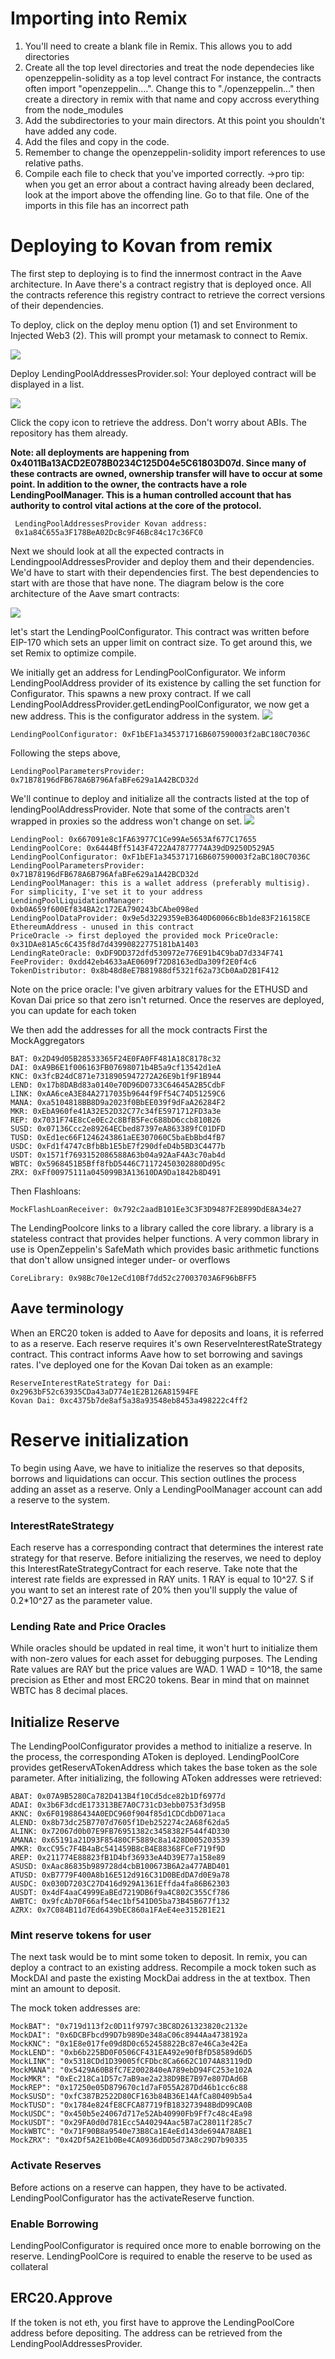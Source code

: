 
# Importing into Remix

1. You'll need to create a blank file in Remix. This allows you to add directories
2. Create all the top level directories and treat the node dependecies like openzeppelin-solidity as a top level contract
  For instance, the contracts often import "openzeppelin....". Change this to "./openzeppelin..." then create a directory in remix with that name and copy accross everything from the node_modules
3. Add the subdirectories to your main directors. At this point you shouldn't have added any code.
4. Add the files and copy in the code.
5. Remember to change the openzeppelin-solidity import references to use relative paths.
6. Compile each file to check that you've imported correctly. 
   ->pro tip: when you get an error about a contract having already been declared, look at the import above the offending line. Go to that file. One of the imports in this file has an incorrect path

# Deploying to Kovan from remix
The first step to deploying is to find the innermost contract in the Aave architecture. In Aave there's a contract registry that is deployed once. All the contracts reference this registry contract to retrieve the correct versions of their dependencies.

To deploy, click on the deploy menu option (1) and set Environment to Injected Web3 (2). This will prompt your metamask to connect to Remix.

![](./remixMigrationImages/Deploy.png)


Deploy LendingPoolAddressesProvider.sol:
Your deployed contract will be displayed in a list. 


![](./remixMigrationImages/copy-address.png)


Click the copy icon to retrieve the address. Don't worry about ABIs. The repository has them already.

  **Note: all deployments are happening from 0x4011Ba13ACD2E078B0234C125D04e5C61803D07d. Since many of these contracts are owned, ownership transfer will have to occur at some point. In addition to the owner, the contracts have a role LendingPoolManager. This is a human controlled account that has authority to control vital actions at the core of the protocol.**


```
 LendingPoolAddressesProvider Kovan address: 
 0x1a84C655a3F178BeA02DcBc9F46Bc84c17c36FC0
```

Next we should look at all the expected contracts in LendingpoolAddressesProvider and deploy them and their dependencies.
We'd have to start with their dependencies first. The best dependencies to start with are those that have none. The diagram below is the core architecture of the Aave smart contracts:

![](./remixMigrationImages/protocol-architecture.png)

let's start the LendingPoolConfigurator. This contract was written before EIP-170 which sets an upper limit on contract size. To get around this, we set Remix to optimize compile.

We initially get an address for LendingPoolConfigurator. We inform LendingPoolAddress provider of its existence by calling the set function for Configurator. This spawns a new proxy contract. If we call LendingPoolAddressProvider.getLendingPoolConfigurator, we now get a new address. This is the configurator address in the system.
![](./remixMigrationImages/configuratorSetOnAddressProvider.png)
```
LendingPoolConfigurator: 0xF1bEF1a345371716B607590003f2aBC180C7036C
```

Following the steps above, 

```
LendingPoolParametersProvider: 0x71B78196dFB678A6B796AfaBFe629a1A42BCD32d
```

We'll continue to deploy and initialize all the contracts listed at the top of lendingPoolAddressProvider. Note that some of the contracts aren't wrapped in proxies so the address won't change on set. ![](./remixMigrationImages/addressproviderproxies.png)

```
LendingPool: 0x667091e8c1FA63977C1Ce99Ae5653Af677C17655
LendingPoolCore: 0x6444Bff5143F4722A47877774A39dD9250D529A5
LendingPoolConfigurator: 0xF1bEF1a345371716B607590003f2aBC180C7036C
LendingPoolParametersProvider: 0x71B78196dFB678A6B796AfaBFe629a1A42BCD32d
LendingPoolManager: this is a wallet address (preferably multisig). For simplicity, I've set it to your address
LendingPoolLiquidationManager: 0xb0A659f600Ef834BA2c172EA790243bCAbe098ed
LendingPoolDataProvider: 0x9e5d3229359eB3640D60066cBb1de83F216158CE
EthereumAddress - unused in this contract
PriceOracle -> first deployed the provided mock PriceOracle: 0x31DAe81A5c6C435f8d7d43990822775181bA1403
LendingRateOracle: 0xDF9DD372dfd530972e776E91b4C9baD7d334F741
FeeProvider: 0xdd42eb4633aAE0609f72D8163edDa309f2E0f4c6
TokenDistributor: 0x8b48d8eE7B81988df5321f62a73Cb0AaD2B1F412
```
Note on the price oracle: I've given arbitrary values for the ETHUSD and Kovan Dai price so that zero isn't returned. Once the reserves are deployed, you can update for each token

We then add the addresses for all the mock contracts
First the MockAggregators
```
BAT: 0x2D49d05B28533365F24E0FA0FF481A18C8178c32
DAI: 0xA9B6E1f006163FB07698071b4B5a9cf13542d1eA
KNC: 0x3fcB24dC871e7318905947272A26E9b1f9F1B944
LEND: 0x17b8DABd83a0140e70D96D0733C64645A2B5CdbF
LINK: 0xAA6ceA3E84A2717035b9644f9Ff54C74D51259C6
MANA: 0xa5104818BB8D9a2023f0BbEE039f9dFaA26284F2
MKR: 0xEbA960fe41A32E52D32C77c34fE5971712FD3a3e
REP: 0x7031F74E8cCe0Ec2c8BfB5Fec688bD6ccb810B26
SUSD: 0x07136Ccc2e89264ECbed87397eA863389fC01DFD
TUSD: 0xEd1ec66F1246243861aEE307060C5baEbBbd4fB7
USDC: 0xFd1f4747cBfbBb1E5bE7f290dfeD4b5BD3C4477b
USDT: 0x1571f7693152086588A63b04a92AaF4A3c70ab4d
WBTC: 0x5968451B5Bff8fbD5446C71172450302880Dd95c
ZRX: 0xFf00975111a045099B3A13610DA9Da1842b8D491
```

Then Flashloans:

```
MockFlashLoanReceiver: 0x792c2aadB101Ee3C3F3D9487F2E899DdE8A34e27
```

The LendingPoolcore links to a library called the core library. a library is a stateless contract that provides helper functions. A very common library in use is OpenZeppelin's SafeMath which provides basic arithmetic functions that don't allow unsigned integer under- or overflows

```
CoreLibrary: 0x98Bc70e12eCd10Bf7dd52c27003703A6F96bBFF5
```
## Aave terminology
When an ERC20 token is added to Aave for deposits and loans, it is referred to as a reserve. Each reserve requires it's own ReserveInterestRateStrategy contract.
This contract informs Aave how to set borrowing and savings rates. I've deployed one for the Kovan Dai token as an example:

```
ReserveInterestRateStrategy for Dai: 0x2963bF52c63935CDa43aD774e1E2B126A81594FE
Kovan Dai: 0xc4375b7de8af5a38a93548eb8453a498222c4ff2
```

# Reserve initialization
To begin using Aave, we have to initialize the reserves so that deposits, borrows and liquidations can occur.
This section outlines the process adding an asset as a reserve. Only a LendingPoolManager account can add a reserve to the system.

### InterestRateStrategy
Each reserve has a corresponding contract that determines the interest rate strategy for that reserve. Before initializing the reserves, we need to deploy this InterestRateStrategyContract for each reserve. Take note that the interest rate fields are expressed in RAY units. 1 RAY is equal to 10^27. S if you want to set an interest rate of 20% then you'll supply the value of 0.2*10^27 as the parameter value.

### Lending Rate and Price Oracles
While oracles should be updated in real time, it won't hurt to initialize them with non-zero values for each asset for debugging purposes. The Lending Rate values are RAY but the price values are WAD. 1 WAD = 10^18, the same precision as Ether and most ERC20 tokens. Bear in mind that on mainnet WBTC has 8 decimal places.

## Initialize Reserve
The LendingPoolConfigurator provides a method to initialize a reserve. In the process, the corresponding AToken is deployed. LendingPoolCore provides getReservATokenAddress which takes the base token as the sole parameter. After initializing, the following AToken addresses were retrieved:

```
ABAT: 0x07A9B5280Ca782D413B4f10Cd5dce82b1Df6977d
ADAI: 0x3b6F3dcdE173313BE7A0C731cD3ebb0753f3d95B
AKNC: 0x6F019886434A0EDC960f904f85d1CDCdbD071aca
ALEND: 0x8b73dc25B7707d7605f1Deb252274c2A68f62da5
ALINK: 0x72067d0b07E9FB76951382c3458382F544f4D330
AMANA: 0x65191a21D93F85480CF5889c8a1428D005203539
AMKR: 0xcC95c7F4B4aBc541459B8cB4E88368FCeF719f9D
AREP: 0x211774E88823fB1D4bf36933eA4D39E77a158e89
ASUSD: 0xAac86835b989728d4cbB100673B6A2a477ABD401
ATUSD: 0xB7779F400A8b16E512d916C31D0BEdDA7d0E9a78
AUSDC: 0x030D7203C27D416d929A1361Effda4fa86B62303
AUSDT: 0x4dF4aaC4999EaBEd7219DB6f9a4C802C355Cf786
AWBTC: 0x9fcAb70F66af54ec1bf541D05ba73B45B677f132
AZRX: 0x7C084B11d7Ed6439bEC860a1FAeE4ee3152B1E21
```

### Mint reserve tokens for user
The next task would be to mint some token to deposit. In remix, you can deploy a contract to an existing address. Recompile a mock token such as MockDAI and paste the existing MockDai address in the at textbox. Then mint an amount to deposit.

The mock token addresses are:

```
MockBAT": "0x719d113f2c0D11f9797c3BC8D261323820c2132e
MockDAI": "0x6DCBFbcd99D7b989De348aC06c8944Aa4738192a
MockKNC": "0x1E8e017fe09d8D0c652458822Bc87e46Ca3e42Ea
MockLEND": "0xb6b225BD0F0506CF431EA492e90fBfD58589d6D5
MockLINK": "0x5318CDd1D39005fCFDbc8Ca6662C1074A83119dD
MockMANA": "0x5429A60B8fC7E2002840eA789ebD94FC253e102A
MockMKR": "0xEc218Ca1D57c7aB9ae2a238D9BE7B97e807DAd6B
MockREP": "0x17250e05D879670c1d7aF055A287Dd46b1cc6c88
MockSUSD": "0xfC387B2522D80CF163b84B36E14AfCa80409b5a4
MockTUSD": "0x1784e824fE8CFCA87719fB183273948BdD99CA0B
MockUSDC": "0x450b5e24067d717e52Ab40990Fb9Ff7c48c4Ea98
MockUSDT": "0x29FA0d0d781Ecc5A40294Aac5B7aC28011f285c7
MockWBTC": "0x71F90B8a9540e73B8Ca1E4eEd143de694A78ABE1
MockZRX": "0x42Df5A2E1b0Be4CA0936dDD5d73A8c29D7b90335
```

### Activate Reserves
Before actions on a reserve can happen, they have to be activated. LendingPoolConfigurator has the activateReserve function.

### Enable Borrowing
LendingPoolConfigurator is required once more to enable borrowing on the reserve.
LendingPoolCore is required to enable the reserve to be used as collateral

## ERC20.Approve
If the token is not eth, you first have to approve the LendingPoolCore address before depositing. The address can be retrieved from the LendingPoolAddressesProvider. 

